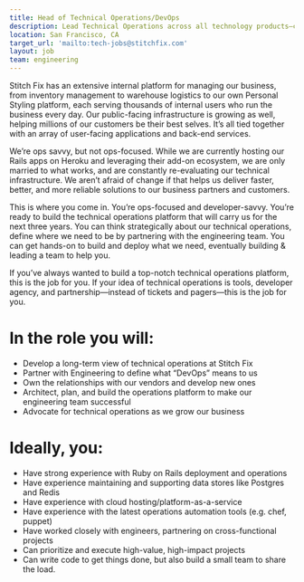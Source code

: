 ```yaml
---
title: Head of Technical Operations/DevOps
description: Lead Technical Operations across all technology products—client and staff facing.
location: San Francisco, CA
target_url: 'mailto:tech-jobs@stitchfix.com'
layout: job
team: engineering
---
```


Stitch Fix has an extensive internal platform for managing our business, from inventory management to warehouse logistics to our own Personal Styling platform, each serving thousands of internal users who run the business every day.  Our public-facing infrastructure is growing as well, helping millions of our customers be their best selves.  It’s all tied together with an array of user-facing applications and back-end services.

We’re ops savvy, but not ops-focused. While we are currently hosting our Rails apps on Heroku and leveraging their add-on ecosystem, we are only married to what works, and are constantly re-evaluating our technical infrastructure.  We aren’t afraid of change if that helps us deliver faster, better, and more reliable solutions to our business partners and customers.

This is where you come in.  You’re ops-focused and developer-savvy. You’re ready to build the technical operations platform that will carry us for the next three years.  You can think strategically about our technical operations, define where we need to be by partnering with the engineering team. You can get hands-on to build and deploy what we need, eventually building & leading a team to help you.

If you’ve always wanted to build a top-notch technical operations platform, this is the job for you.  If your idea of technical operations is tools, developer agency, and partnership—instead of tickets and pagers—this is the job for you.

# In the role you will:

- Develop a long-term view of technical operations at Stitch Fix
- Partner with Engineering to define what “DevOps” means to us
- Own the relationships with our vendors and develop new ones
- Architect, plan, and build the operations platform to make our engineering team successful
- Advocate for technical operations as we grow our business

# Ideally, you:

- Have strong experience with Ruby on Rails deployment and operations
- Have experience maintaining and supporting data stores like Postgres and Redis
- Have experience with cloud hosting/platform-as-a-service
- Have experience with the latest operations automation tools (e.g. chef, puppet)
- Have worked closely with engineers, partnering on cross-functional projects
- Can prioritize and execute high-value, high-impact projects
- Can write code to get things done, but also build a small team to share the load.
